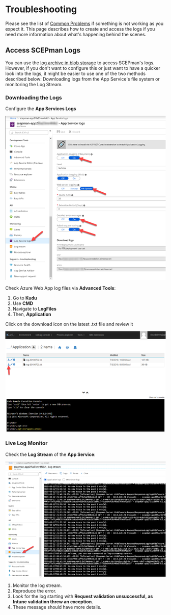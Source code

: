# Troubleshooting

Please see the list of [Common Problems](general.md) if something is not working as you expect it. This page describes how to create and access the logs if you need more information about what's happening behind the scenes.

## Access SCEPman Logs

You can use the [log archive in blob storage](../../scepman-configuration/optional/log-configuration.md) to access SCEPman's logs. However, if you don't want to configure this or just want to have a quicker look into the logs, it might be easier to use one of the two methods described below: Downloading logs from the App Service's file system or monitoring the Log Stream.

### Downloading the Logs

Configure the **App Services Logs**

![](<../../../.gitbook/assets/event32-5 (1).png>)

Check Azure Web App log files via **Advanced Tools**:

1. Go to **Kudu**
2. Use **CMD**
3. Navigate to **LogFiles**
4. Then, **Application**

Click on the download icon on the latest .txt file and review it

![](<../../../.gitbook/assets/event32-3 (9).png>)

### Live Log Monitor

Check the **Log Stream** of the **App Service**:

![](<../../../.gitbook/assets/event32-6 (4).png>)

1. Monitor the log stream.
2. Reproduce the error.
3. Look for the log starting with **Request validation unsuccessful, as Intune validation threw an exception**.
4. These message should have more details.
